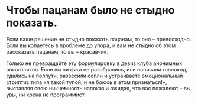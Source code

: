 # Чтобы пацанам было не стыдно показать.

Если ваше решение не стыдно показать пацанам, то оно – превосходно. Если вы копаетесь в проблеме до упора, и вам не стыдно об этом рассказать пацанам, то вы – красавчик.

Только не превращайте эту формулировку в девиз клуба анонимных алкоголиков. Если вы ни фига не разобрались, или написали говнокод, сдались на полпути, развесили сопли и устраиваете эмоциональный стриптиз типа «я такой тупой, и не боюсь в этом признаться!», выставляя свою никчемность напоказ и ожидая, что вас пожалеют – вы, увы, ни хрена не программист.
